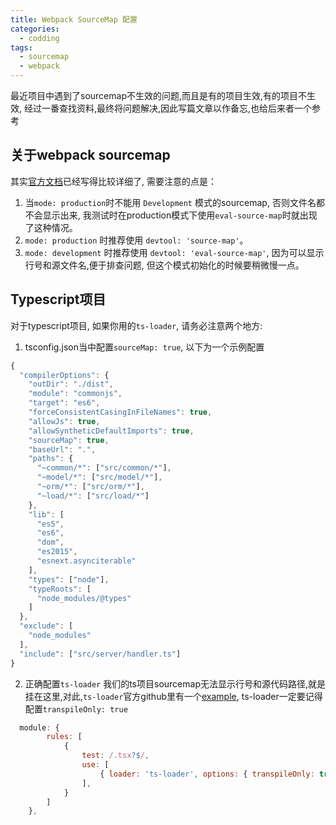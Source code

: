 ```yaml
---
title: Webpack SourceMap 配置
categories: 
  - codding
tags: 
  - sourcemap
  - webpack
---
```

最近项目中遇到了sourcemap不生效的问题,而且是有的项目生效,有的项目不生效, 经过一番查找资料,最终将问题解决,因此写篇文章以作备忘,也给后来者一个参考

## 关于webpack sourcemap
其实[官方文档](https://webpack.js.org/configuration/devtool/)已经写得比较详细了, 需要注意的点是：
1. 当`mode: production`时不能用 `Development` 模式的sourcemap, 否则文件名都不会显示出来, 我测试时在production模式下使用`eval-source-map`时就出现了这种情况。
2. `mode: production` 时推荐使用 `devtool: 'source-map'`。
3. `mode: development` 时推荐使用 `devtool: 'eval-source-map'`, 因为可以显示行号和源文件名,便于排查问题, 但这个模式初始化的时候要稍微慢一点。
<!-- more -->
## Typescript项目
对于typescript项目, 如果你用的`ts-loader`, 请务必注意两个地方:
1. tsconfig.json当中配置`sourceMap: true`, 以下为一个示例配置
```js
{
  "compilerOptions": {
    "outDir": "./dist",
    "module": "commonjs",
    "target": "es6",
    "forceConsistentCasingInFileNames": true,
    "allowJs": true,
    "allowSyntheticDefaultImports": true,
    "sourceMap": true,
    "baseUrl": ".",
    "paths": {
      "~common/*": ["src/common/*"],
      "~model/*": ["src/model/*"],
      "~orm/*": ["src/orm/*"],
      "~load/*": ["src/load/*"]
    },
    "lib": [
      "es5",
      "es6",
      "dom",
      "es2015",
      "esnext.asynciterable"
    ],
    "types": ["node"],
    "typeRoots": [
      "node_modules/@types"
    ]
  },
  "exclude": [
    "node_modules"
  ],
  "include": ["src/server/handler.ts"]
}
```
2. 正确配置`ts-loader`
我们的ts项目sourcemap无法显示行号和源代码路径,就是挂在这里,对此,`ts-loader`官方github里有一个[example](https://github.com/TypeStrong/ts-loader/tree/master/examples/fork-ts-checker-webpack-plugin), ts-loader一定要记得配置`transpileOnly: true`
```js
  module: {
        rules: [
            {
                test: /.tsx?$/,
                use: [
                    { loader: 'ts-loader', options: { transpileOnly: true } }  
                ],
            }
        ]
    },
```